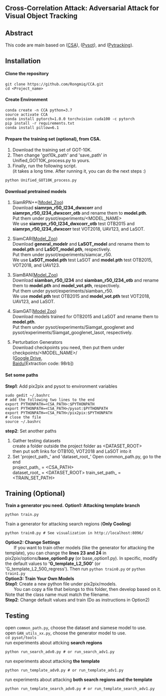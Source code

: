 ## Cross-Correlation Attack: Adversarial Attack for Visual Object Tracking
## Abstract

This code are main based on ([CSA](https://github.com/MasterBin-IIAU/CSA/)), ([Pysot](https://github.com/STVIR/pysot)), and ([Pytracking](https://github.com/visionml/pytracking)).

## Installation
#### Clone the repository
```
git clone https://github.com/Rongmiq/CCA.git
cd <Project_name>
```
#### Create Environment
```
conda create -n CCA python=3.7
source activate CCA
conda install pytorch=1.0.0 torchvision cuda100 -c pytorch
pip install -r requirements.txt
conda install pillow=6.1
```

#### Prepare the training set (optional), from CSA.
1. Download the training set of GOT-10K.   
2. Then change 'got10k_path' and 'save_path' in Unified_GOT10K_process.py to yours.    
3. Finally, run the following script.   
(it takes a long time. After running it, you can do the next steps :)   
```
python Unified_GOT10K_process.py
```
#### Download pretrained models
1. SiamRPN++([Model_Zoo](https://github.com/STVIR/pysot/blob/master/MODEL_ZOO.md))   
Download **siamrpn_r50_l234_dwxcorr** and **siamrpn_r50_l234_dwxcorr_otb**  and rename them to **model.pth**.  
Put them under pysot/experiments/<MODEL_NAME>  
We use **siamrpn_r50_l234_dwxcorr_otb** test OTB2015 and **siamrpn_r50_l234_dwxcorr** test VOT2018, UAV123, and LaSOT.  

2. SiamCAR([Model_Zoo](https://github.com/ohhhyeahhh/SiamCAR))     
Download **general_modelr** and **LaSOT_model** and rename them to **model.pth** and **LaSOT_model.pth**, respectively.  
Put them under pysot/experiments/siamcar_r50.   
We use **LaSOT_model.pth** test LaSOT and **model.pth** test OTB2015, VOT2018, and UAV123.  

3. SiamBAN([Model_Zoo](https://github.com/hqucv/siamban/blob/master/MODEL_ZOO.md))  
Download **siamban_r50_l234** and **siamban_r50_l234_otb** and rename them to **model.pth** and **model_vot.pth**, respectively.   
Put them under pysot/experiments/siamban_r50.   
We use **model.pth** test OTB2015 and **model_vot.pth** test VOT2018, UAV123, and LaSOT.  

4. SiamGAT([Model Zoo](https://github.com/ohhhyeahhh/SiamGAT))  
Download models trained for OTB2015 and LaSOT and rename them to **model.pth**.  
Put them under pysot/experiments/Siamgat_googlenet and pysot/experiments/Siamgat_googlenet_lasot, respectively.  


6. Perturbation Generators  
Download checkpoints you need, then put them under checkpoints/<MODEL_NAME>/   
([Google Drive](https://drive.google.com/open?id=117GuYBQpj8Sq4yUNj7MRdyNciTCkpzXL),  
[Baidu](https://pan.baidu.com/s/1rlpzCWczWf6Hw5YnnQThOw)[Extraction code: 98rb])  


#### Set some paths
**Step1**: Add pix2pix and pysot to environment variables   
```
sudo gedit ~/.bashrc
# add the following two lines to the end
export PYTHONPATH=<CSA_PATH>:$PYTHONPATH
export PYTHONPATH=<CSA_PATH>/pysot:$PYTHONPATH
export PYTHONPATH=<CSA_PATH>/pix2pix:$PYTHONPATH
# close the file
source ~/.bashrc
```
**step2**: Set another paths
1. Gather testing datasets     
create a folder outside the project folder as <DATASET_ROOT>  
then put soft links for OTB100, VOT2018 and LaSOT into it   
2. Set 'project_path_' and 'dataset_root_'
Open common_path.py, go to the end     
project_path_ = <CSA_PATH>  
dataset_root_ = <DATASET_ROOT>
train_set_path_ = <TRAIN_SET_PATH>
## Training (Optional)
**Train a generator you need.**
**Option1: Attacking template branch**  

```
python train.py
```

Train a generator for attacking search regions (**Only Cooling**)  
```
python train0.py # See visualization in http://localhost:8096/
```
**Option2: Change Settings**  
&nbsp;&nbsp;&nbsp;&nbsp;&nbsp;&nbsp; If you want to train other models (like the generator for attacking the template), 
you can change the **lines 23 and 24** in pix2pix/options/**base_option0.py** (or base_option1.py). 
In specific, modify the default values to **'G_template_L2_500'** (or 'G_template_L2_500_regress'). 
Then run ```python train0.py``` or ```python train1.py```  
**Option3: Train Your Own Models**  
**Step1**: Create a new python file under pix2pix/models.   
&nbsp;&nbsp;&nbsp;&nbsp;&nbsp;&nbsp; You can copy a file that belongs to this folder, then develop based on it. 
Note that the class name must match the filename.   
**Step2**: Change default values and train (Do as instructions in Option2)
## Testing
open ```common_path.py```, choose the dataset and siamese model to use.  
open ```GAN_utils_xx.py```, choose the generator model to use.  
```cd pysot/tools```  
run experiments about attcking **search regions**  
```
python run_search_adv0.py # or run_search_adv1.py
```
run experiments about attacking **the template**  
```
python run_template_adv0.py # or run_template_adv1.py
```
run experiments about attacking **both search regions and the template**
```
python run_template_search_adv0.py # or run_template_search_adv1.py
```
